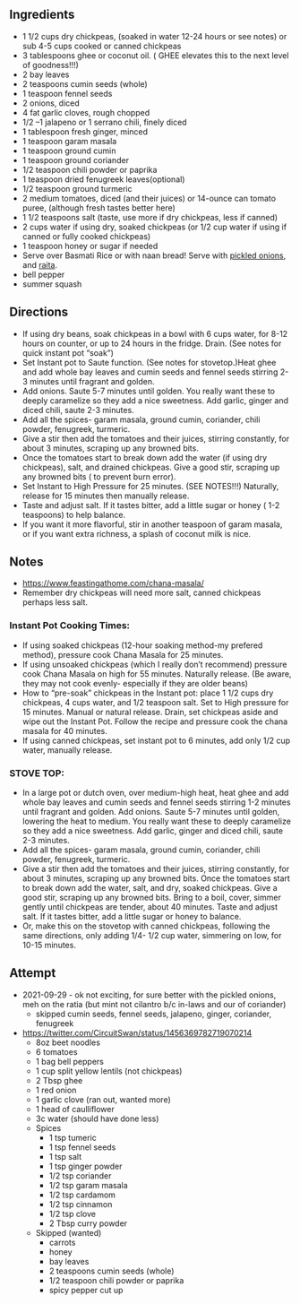 ## Ingredients

* 1 1/2 cups dry chickpeas, (soaked in water 12-24 hours or see notes)  or sub 4-5 cups cooked or canned chickpeas
* 3 tablespoons ghee or coconut oil. ( GHEE elevates this to the next level of goodness!!!)
* 2 bay leaves
* 2 teaspoons  cumin seeds (whole)
* 1 teaspoon fennel seeds
* 2 onions, diced
* 4 fat garlic cloves, rough chopped
* 1/2 –1 jalapeno or 1 serrano chili, finely diced
* 1 tablespoon fresh ginger, minced
* 1 teaspoon garam masala
* 1 teaspoon ground cumin
* 1 teaspoon ground coriander
* 1/2 teaspoon chili powder or paprika
* 1 teaspoon dried fenugreek leaves(optional)
* 1/2 teaspoon ground turmeric
* 2 medium tomatoes, diced (and their juices) or 14-ounce can tomato puree, (although fresh tastes better here)
* 1 1/2 teaspoons salt (taste, use more if dry chickpeas, less if canned)
* 2 cups water if using dry, soaked chickpeas  (or 1/2 cup water if using if canned or fully cooked chickpeas)
* 1 teaspoon honey or sugar if needed
* Serve over Basmati Rice or with naan bread! Serve with [pickled onions](https://github.com/NicoleSchwartz/Food/blob/master/components/Quick_Pickled_Onions.md), and [raita](https://github.com/NicoleSchwartz/Food/blob/master/components/Indian_Raita.md).
* bell pepper
* summer squash

## Directions
* If using dry beans, soak chickpeas in a bowl with 6 cups water, for 8-12 hours on counter, or up to 24 hours in the fridge. Drain. (See notes for quick instant pot “soak”)
* Set Instant pot to Saute function. (See notes for stovetop.)Heat ghee and add whole bay leaves and cumin seeds  and fennel seeds stirring 2-3 minutes until fragrant and golden.
* Add onions. Saute 5-7 minutes until golden. You really want these to deeply caramelize so they add a nice sweetness. Add garlic, ginger and diced chili, saute 2-3 minutes.
* Add all the spices- garam masala, ground cumin, coriander, chili powder, fenugreek, turmeric.
* Give a stir then add the tomatoes and their juices, stirring constantly, for about 3 minutes, scraping up any browned bits.
* Once the tomatoes start to break down add the water (if using dry chickpeas), salt, and drained chickpeas. Give a good stir, scraping up any browned bits ( to prevent burn error).
* Set Instant to High Pressure for 25 minutes. (SEE NOTES!!!) Naturally, release for 15 minutes then manually release.
* Taste and adjust salt. If it tastes bitter, add a little sugar or honey  ( 1-2 teaspoons) to help balance.
* If you want it more flavorful, stir in another teaspoon of garam masala, or if you want extra richness, a splash of coconut milk is nice.

## Notes
* https://www.feastingathome.com/chana-masala/
* Remember dry chickpeas will need more salt, canned chickpeas perhaps less salt.

### Instant Pot Cooking Times:
* If using soaked chickpeas (12-hour soaking method-my prefered method), pressure cook Chana Masala for 25 minutes.
* If using unsoaked chickpeas (which I really don’t recommend) pressure cook Chana Masala on high for 55 minutes. Naturally release. (Be aware, they may not cook evenly- especially if they are older beans)
* How to “pre-soak” chickpeas in the Instant pot: place 1 1/2 cups dry chickpeas, 4 cups water, and 1/2 teaspoon salt. Set to High pressure for 15 minutes. Manual or natural release. Drain, set chickpeas aside and wipe out the Instant Pot. Follow the recipe and pressure cook the chana masala for 40 minutes.
* If using canned chickpeas, set instant pot to 6 minutes, add only 1/2 cup water,  manually release.

### STOVE TOP:
* In a large pot or dutch oven, over medium-high heat, heat ghee and add whole bay leaves and cumin seeds  and fennel seeds stirring 1-2 minutes until fragrant and golden. Add onions. Saute 5-7 minutes until golden, lowering the heat to medium. You really want these to deeply caramelize so they add a nice sweetness. Add garlic, ginger and diced chili, saute 2-3 minutes.
* Add all the spices- garam masala, ground cumin, coriander, chili powder, fenugreek, turmeric.
* Give a stir then add the tomatoes and their juices, stirring constantly, for about 3 minutes, scraping up any browned bits. Once the tomatoes start to break down add the water,  salt, and dry, soaked chickpeas. Give a good stir, scraping up any browned bits. Bring to a boil, cover, simmer gently until chickpeas are tender, about 40 minutes. Taste and adjust salt. If it tastes bitter, add a little sugar or honey to balance.
* Or, make this on the stovetop with canned chickpeas, following the same directions, only adding  1/4- 1/2 cup water, simmering on low, for 10-15 minutes.

## Attempt
* 2021-09-29 - ok not exciting, for sure better with the pickled onions, meh on the ratia (but mint not cilantro b/c in-laws and our of coriander)
  * skipped cumin seeds, fennel seeds, jalapeno, ginger, coriander, fenugreek  
* https://twitter.com/CircuitSwan/status/1456369782719070214
  * 8oz beet noodles
  * 6 tomatoes
  * 1 bag bell peppers
  * 1 cup split yellow lentils (not chickpeas)
  * 2 Tbsp ghee
  * 1 red onion
  * 1 garlic clove (ran out, wanted more)
  * 1 head of caulliflower
  * 3c water (should have done less)
  * Spices
    * 1 tsp tumeric
    * 1 tsp fennel seeds
    * 1 tsp salt
    * 1 tsp ginger powder
    * 1/2 tsp coriander
    * 1/2 tsp garam masala
    * 1/2 tsp cardamom
    * 1/2 tsp cinnamon
    * 1/2 tsp clove
    * 2 Tbsp curry powder
  * Skipped (wanted)
    * carrots
    * honey
    * bay leaves
    * 2 teaspoons cumin seeds (whole)
    * 1/2 teaspoon chili powder or paprika
    * spicy pepper cut up
